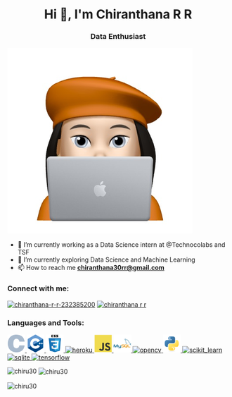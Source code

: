 
<h1 align="center">Hi 👋, I'm Chiranthana R R</h1>
<h3 align="center">Data Enthusiast</h3>

![image](https://github.com/chiru30/chiru30/blob/main/0BCF0D86-B7D2-4493-A387-B3A819B361AC.jpeg)

- 🔭 I’m currently working as a Data Science intern at @Technocolabs and TSF
- 🌱 I’m currently exploring Data Science and Machine Learning
- 📫 How to reach me **chiranthana30rr@gmail.com**

<h3 align="left">Connect with me:</h3>
<p align="left">
<a href="https://linkedin.com/in/chiranthana-r-r-232385200" target="blank"><img align="center" src="https://cdn.jsdelivr.net/npm/simple-icons@3.0.1/icons/linkedin.svg" alt="chiranthana-r-r-232385200" height="30" width="40" /></a>
<a href="https://www.youtube.com/c/chiranthana r r" target="blank"><img align="center" src="https://cdn.jsdelivr.net/npm/simple-icons@3.0.1/icons/youtube.svg" alt="chiranthana r r" height="30" width="40" /></a>
</p>

<h3 align="left">Languages and Tools:</h3>
<p align="left"> <a href="https://www.cprogramming.com/" target="_blank"> <img src="https://raw.githubusercontent.com/devicons/devicon/master/icons/c/c-original.svg" alt="c" width="40" height="40"/> </a> <a href="https://www.w3schools.com/cpp/" target="_blank"> <img src="https://raw.githubusercontent.com/devicons/devicon/master/icons/cplusplus/cplusplus-original.svg" alt="cplusplus" width="40" height="40"/> </a> <a href="https://www.w3schools.com/css/" target="_blank"> <img src="https://raw.githubusercontent.com/devicons/devicon/master/icons/css3/css3-original-wordmark.svg" alt="css3" width="40" height="40"/> </a> <a href="https://heroku.com" target="_blank"> <img src="https://www.vectorlogo.zone/logos/heroku/heroku-icon.svg" alt="heroku" width="40" height="40"/> </a> <a href="https://developer.mozilla.org/en-US/docs/Web/JavaScript" target="_blank"> <img src="https://raw.githubusercontent.com/devicons/devicon/master/icons/javascript/javascript-original.svg" alt="javascript" width="40" height="40"/> </a> <a href="https://www.mysql.com/" target="_blank"> <img src="https://raw.githubusercontent.com/devicons/devicon/master/icons/mysql/mysql-original-wordmark.svg" alt="mysql" width="40" height="40"/> </a> <a href="https://opencv.org/" target="_blank"> <img src="https://www.vectorlogo.zone/logos/opencv/opencv-icon.svg" alt="opencv" width="40" height="40"/> </a> <a href="https://www.python.org" target="_blank"> <img src="https://raw.githubusercontent.com/devicons/devicon/master/icons/python/python-original.svg" alt="python" width="40" height="40"/> </a> <a href="https://scikit-learn.org/" target="_blank"> <img src="https://upload.wikimedia.org/wikipedia/commons/0/05/Scikit_learn_logo_small.svg" alt="scikit_learn" width="40" height="40"/> </a> <a href="https://www.sqlite.org/" target="_blank"> <img src="https://www.vectorlogo.zone/logos/sqlite/sqlite-icon.svg" alt="sqlite" width="40" height="40"/> </a> <a href="https://www.tensorflow.org" target="_blank"> <img src="https://www.vectorlogo.zone/logos/tensorflow/tensorflow-icon.svg" alt="tensorflow" width="40" height="40"/> </a> </p>

<p><img align="left" src="https://github-readme-stats.vercel.app/api/top-langs?username=chiru30&show_icons=true&locale=en&layout=compact" alt="chiru30" /></p>

<p>&nbsp;<img align="center" src="https://github-readme-stats.vercel.app/api?username=chiru30&show_icons=true&locale=en" alt="chiru30" /></p>

<p><img align="center" src="https://github-readme-streak-stats.herokuapp.com/?user=chiru30&" alt="chiru30" /></p>
